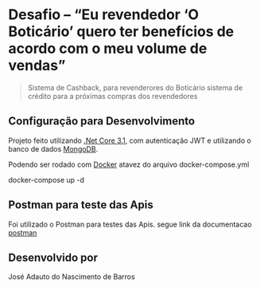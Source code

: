 # Desafio – “Eu revendedor ‘O Boticário’ quero ter benefícios de acordo com o meu volume de vendas”

> Sistema de Cashback, para revenderores do Boticário sistema de crédito para a próximas compras dos revendedores


## Configuração para Desenvolvimento

Projeto feito utilizando [.Net Core 3.1][dotnet-url], com autenticação JWT e utilizando o banco de dados [MongoDB][mongo-url].

Podendo ser rodado com [Docker][docker-url] atavez do arquivo docker-compose.yml

docker-compose up -d

## Postman para teste das Apis

Foi utilizado o Postman para testes das Apis. segue link da documentacao [postman][postam-url]

## Desenvolvido por

José Adauto do Nascimento de Barros

[mongo-url]:https://www.mongodb.com/
[dotnet-url]:https://dotnet.microsoft.com/download
[docker-url]:https://docs.docker.com/
[postam-url]:https://documenter.getpostman.com/view/96719/SWT7BzUg?version=latest